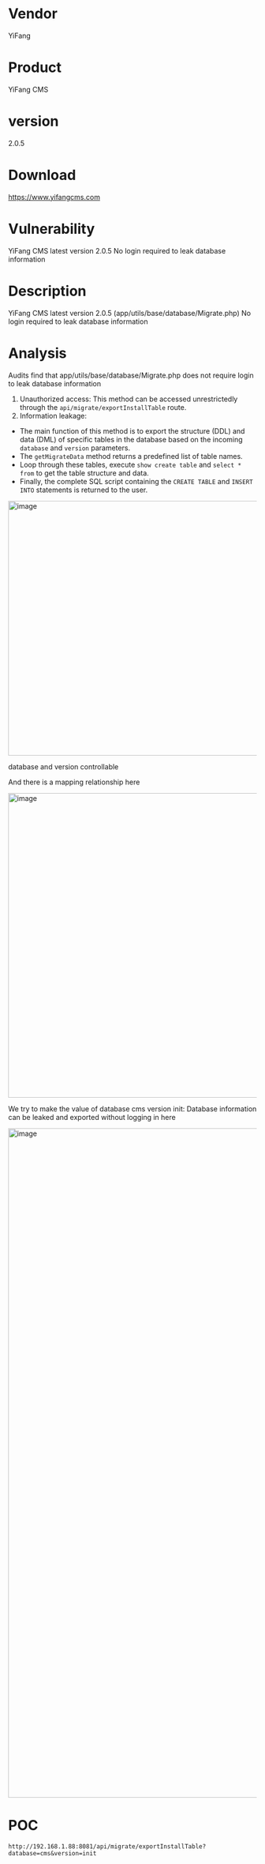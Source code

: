 # Vendor

YiFang

# Product

YiFang CMS

# version

 2.0.5

# Download 

https://www.yifangcms.com

# Vulnerability

YiFang CMS latest version 2.0.5 No login required to leak database information

# Description

YiFang CMS latest version 2.0.5 (app/utils/base/database/Migrate.php) No login required to leak database information

# Analysis
Audits find that app/utils/base/database/Migrate.php does not require login to leak database information

1. Unauthorized access: This method can be accessed unrestrictedly through the `api/migrate/exportInstallTable` route. 
2. Information leakage: 
- The main function of this method is to export the structure (DDL) and data (DML) of specific tables in the database based on the incoming `database` and `version` parameters. 
- The `getMigrateData` method returns a predefined list of table names. 
- Loop through these tables, execute `show create table` and `select * from` to get the table structure and data. 
- Finally, the complete SQL script containing the `CREATE TABLE` and `INSERT INTO` statements is returned to the user.

<img width="766" height="516" alt="image" src="https://github.com/user-attachments/assets/57050173-0aca-48f1-8f4b-9d279f37a474" />

database and version controllable

And there is a mapping relationship here

<img width="686" height="617" alt="image" src="https://github.com/user-attachments/assets/9537acca-8c71-4ba0-a19f-8daa3cddd4aa" />

We try to make the value of database cms version init:
Database information can be leaked and exported without logging in here

<img width="1278" height="1356" alt="image" src="https://github.com/user-attachments/assets/e759a8c7-1d46-40b9-b739-54b1b8b2189a" />


# POC
```
http://192.168.1.88:8081/api/migrate/exportInstallTable?database=cms&version=init
```
